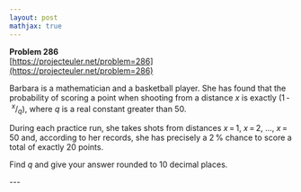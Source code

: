 ```yaml
---
layout: post
mathjax: true
---
```

**Problem 286**  
[https://projecteuler.net/problem=286](https://projecteuler.net/problem=286)

<p>Barbara is a mathematician and a basketball player. She has found that the probability of scoring a point when shooting from a distance <var>x</var> is exactly (1 - <sup><var>x</var></sup>/<sub><var>q</var></sub>), where <var>q</var> is a real constant greater than 50.</p>

<p>During each practice run, she takes shots from distances <var>x</var> = 1, <var>x</var> = 2, ..., <var>x</var> = 50 and, according to her records, she has precisely a 2 % chance to score a total of exactly 20 points.</p>

<p>Find <var>q</var> and give your answer rounded to 10 decimal places.</p>
---
